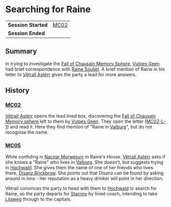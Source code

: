 # Searching for Raine

|||
| --- | --- |
| **Session Started** | [MC02](../sessions/MC02.md) | storyline.2
| **Session Ended** | |

## Summary

In trying to investigate the [Fall of Chausain Memory Sphere](../items/artifacts-of-oonar/memory-spheres/fall-of-chausain-memory-sphere.md), [Vulpes Geen](../characters/vulpes-geen.md) had brief correspondence with [Raine Soulier](../characters/raine-soulier.md). A brief mention of Raine in his letter to [Vētrall Astérr](../characters/vetrall-asterr.md) gives the party a lead for more answers.

## History

### [MC02](../sessions/MC02.md)

[Vētrall Astérr](../characters/vetrall-asterr.md) opens the lead lined box, discovering the [Fall of Chausain Memory sphere](../items/artifacts-of-oonar/memory-spheres/fall-of-chausain-memory-sphere.md) left to them by [Vulpes Geen](../characters/vulpes-geen.md). They open the letter ([MC02-L-1](../letters/MC02-L-1.md)) and read it. Here they find mention of "Raine in [Valburg](../civilisations/nilsavnic-alliance/states/valburg.md)", but do not recognise the name.

### [MC05](../sessions/MC05.md)

While confiding in [Nacnar Morwesyrr](../characters/nacnar-morwesyrr.md) in Raine's House, [Vētrall Astérr](../characters/vetrall-asterr.md) asks if she knows a "Raine" who lives in [Valburg](../civilisations/nilsavnic-alliance/states/valburg.md). She doesn't, but suggests trying in [Hochwald](../places/cities/hochwald.md). She gives them the name of one of her friends who lives there, [Disanz Brickbrow](../characters/disanz-brickbrow.md). She points out that Disanz can be found by asking around in inns - her reputation as a heavy drinker will point in her direction.

Vētrall convinces the party to head with them to [Hochwald](../places/cities/hochwald.md) to search for Raine, so the party departs for [Starnov](../places/cities/starnov.md) by hired coach, intending to take [Lilaweg](../places/roads/lilaweg.md) through to the capitals.
